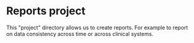 # Reports project

This "project" directory allows us to create reports. For example to report on data consistency across time or across clinical systems.
